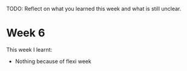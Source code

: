TODO: Reflect on what you learned this week and what is still unclear.

# Week 6

This week I learnt:

- Nothing because of flexi week
